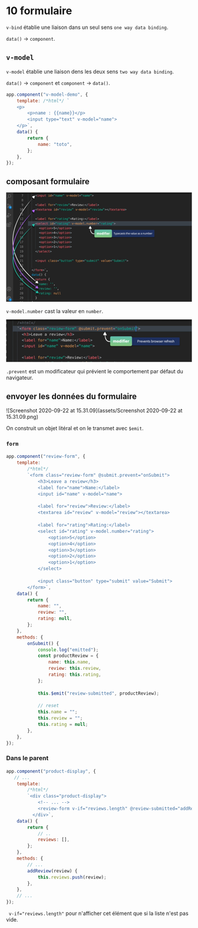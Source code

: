 # 10 formulaire

`v-bind` établie une liaison dans un seul sens `one way data binding`.

`data()` -> `component`.

## `v-model`

`v-model` établie une liaison dens les deux sens `two way data binding`.

`data()` -> `component` et `component` -> `data()`.

```jsx
app.component("v-model-demo", {
    template: /*html*/ `
    <p>
        <p>name : {{name}}</p>
        <input type="text" v-model="name">
    </p>`,
    data() {
        return {
            name: "toto",
        };
    },
});
```



## composant formulaire

<img src="assets/Screenshot 2020-09-22 at 15.24.55.png" alt="Screenshot 2020-09-22 at 15.24.55" style="zoom:50%;" />

`v-model.number` cast la valeur en `number`.

<img src="assets/Screenshot 2020-09-22 at 15.29.09.png" alt="Screenshot 2020-09-22 at 15.29.09" style="zoom:50%;" />

`.prevent` est un modificateur qui prévient le comportement par défaut du navigateur.



## envoyer les données du formulaire

![Screenshot 2020-09-22 at 15.31.09](assets/Screenshot 2020-09-22 at 15.31.09.png)

On construit un objet litéral et on le transmet avec `$emit`.

### `form`

```jsx
app.component("review-form", {
    template:
        /*html*/
        `<form class="review-form" @submit.prevent="onSubmit">
            <h3>Leave a review</h3>
            <label for="name">Name:</label>
            <input id="name" v-model="name">

            <label for="review">Review:</label>      
            <textarea id="review" v-model="review"></textarea>

            <label for="rating">Rating:</label>
            <select id="rating" v-model.number="rating">
                <option>5</option>
                <option>4</option>
                <option>3</option>
                <option>2</option>
                <option>1</option>
            </select>

            <input class="button" type="submit" value="Submit">
        </form>`,
    data() {
        return {
            name: "",
            review: "",
            rating: null,
        };
    },
    methods: {
        onSubmit() {
            console.log("emitted");
            const productReview = {
                name: this.name,
                review: this.review,
                rating: this.rating,
            };

            this.$emit("review-submitted", productReview);

            // reset
            this.name = "";
            this.review = "";
            this.rating = null;
        },
    },
});

```

### Dans le parent

```jsx
app.component("product-display", {
   // ...
    template:
        /*html*/
        `<div class="product-display">
    		<!-- ... -->
            <review-form v-if="reviews.length" @review-submitted="addReview"></review-form>
          </div>`,
    data() {
        return {
            // ..
            reviews: [],
        };
    },
    methods: {
        // ...
        addReview(review) {
            this.reviews.push(review);
        },
    },
    // ...
});
```

` v-if="reviews.length"` pour n'afficher cet élément que si la liste n'est pas vide.

